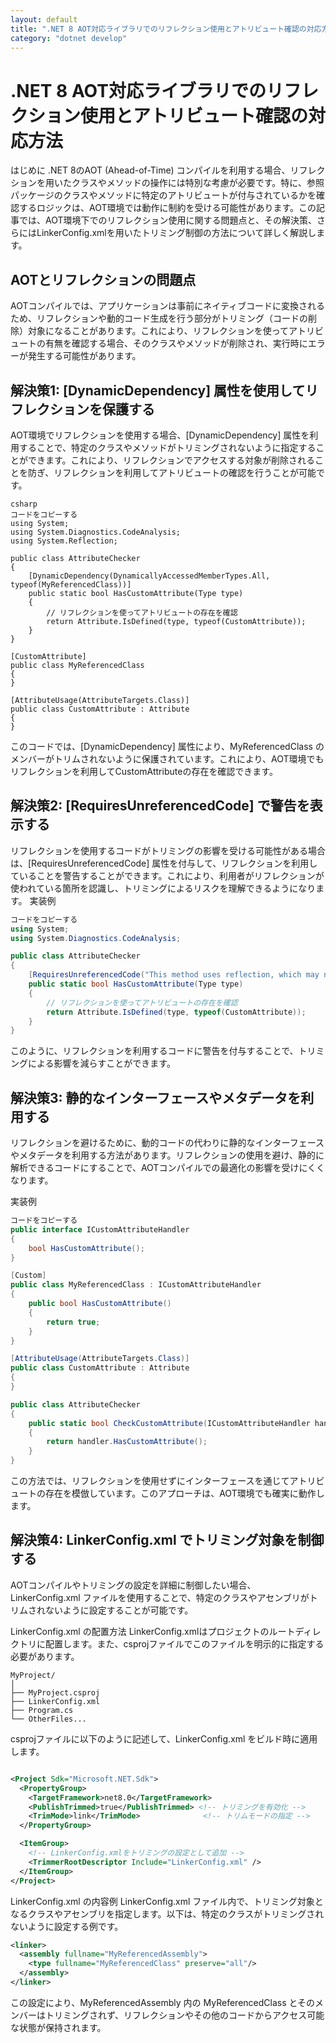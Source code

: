 ```yaml
---
layout: default
title: ".NET 8 AOT対応ライブラリでのリフレクション使用とアトリビュート確認の対応方法"
category: "dotnet develop"
---
```

# .NET 8 AOT対応ライブラリでのリフレクション使用とアトリビュート確認の対応方法
はじめに
.NET 8のAOT (Ahead-of-Time) コンパイルを利用する場合、リフレクションを用いたクラスやメソッドの操作には特別な考慮が必要です。特に、参照パッケージのクラスやメソッドに特定のアトリビュートが付与されているかを確認するロジックは、AOT環境では動作に制約を受ける可能性があります。この記事では、AOT環境下でのリフレクション使用に関する問題点と、その解決策、さらにはLinkerConfig.xmlを用いたトリミング制御の方法について詳しく解説します。

## AOTとリフレクションの問題点
AOTコンパイルでは、アプリケーションは事前にネイティブコードに変換されるため、リフレクションや動的コード生成を行う部分がトリミング（コードの削除）対象になることがあります。これにより、リフレクションを使ってアトリビュートの有無を確認する場合、そのクラスやメソッドが削除され、実行時にエラーが発生する可能性があります。

## 解決策1: [DynamicDependency] 属性を使用してリフレクションを保護する
AOT環境でリフレクションを使用する場合、[DynamicDependency] 属性を利用することで、特定のクラスやメソッドがトリミングされないように指定することができます。これにより、リフレクションでアクセスする対象が削除されることを防ぎ、リフレクションを利用してアトリビュートの確認を行うことが可能です。

```実装例
csharp
コードをコピーする
using System;
using System.Diagnostics.CodeAnalysis;
using System.Reflection;

public class AttributeChecker
{
    [DynamicDependency(DynamicallyAccessedMemberTypes.All, typeof(MyReferencedClass))]
    public static bool HasCustomAttribute(Type type)
    {
        // リフレクションを使ってアトリビュートの存在を確認
        return Attribute.IsDefined(type, typeof(CustomAttribute));
    }
}

[CustomAttribute]
public class MyReferencedClass
{
}

[AttributeUsage(AttributeTargets.Class)]
public class CustomAttribute : Attribute
{
}
```
このコードでは、[DynamicDependency] 属性により、MyReferencedClass のメンバーがトリムされないように保護されています。これにより、AOT環境でもリフレクションを利用してCustomAttributeの存在を確認できます。

## 解決策2: [RequiresUnreferencedCode] で警告を表示する
リフレクションを使用するコードがトリミングの影響を受ける可能性がある場合は、[RequiresUnreferencedCode] 属性を付与して、リフレクションを利用していることを警告することができます。これにより、利用者がリフレクションが使われている箇所を認識し、トリミングによるリスクを理解できるようになります。
実装例 
```csharp
コードをコピーする
using System;
using System.Diagnostics.CodeAnalysis;

public class AttributeChecker
{
    [RequiresUnreferencedCode("This method uses reflection, which may not work with trimming.")]
    public static bool HasCustomAttribute(Type type)
    {
        // リフレクションを使ってアトリビュートの存在を確認
        return Attribute.IsDefined(type, typeof(CustomAttribute));
    }
}
```
このように、リフレクションを利用するコードに警告を付与することで、トリミングによる影響を減らすことができます。

## 解決策3: 静的なインターフェースやメタデータを利用する
リフレクションを避けるために、動的コードの代わりに静的なインターフェースやメタデータを利用する方法があります。リフレクションの使用を避け、静的に解析できるコードにすることで、AOTコンパイルでの最適化の影響を受けにくくなります。

実装例
```csharp
コードをコピーする
public interface ICustomAttributeHandler
{
    bool HasCustomAttribute();
}

[Custom]
public class MyReferencedClass : ICustomAttributeHandler
{
    public bool HasCustomAttribute()
    {
        return true;
    }
}

[AttributeUsage(AttributeTargets.Class)]
public class CustomAttribute : Attribute
{
}

public class AttributeChecker
{
    public static bool CheckCustomAttribute(ICustomAttributeHandler handler)
    {
        return handler.HasCustomAttribute();
    }
}
```
この方法では、リフレクションを使用せずにインターフェースを通じてアトリビュートの存在を模倣しています。このアプローチは、AOT環境でも確実に動作します。

## 解決策4: LinkerConfig.xml でトリミング対象を制御する
AOTコンパイルやトリミングの設定を詳細に制御したい場合、LinkerConfig.xml ファイルを使用することで、特定のクラスやアセンブリがトリムされないように設定することが可能です。

LinkerConfig.xml の配置方法
LinkerConfig.xmlはプロジェクトのルートディレクトリに配置します。また、csprojファイルでこのファイルを明示的に指定する必要があります。

```コードをコピーする
MyProject/
│
├── MyProject.csproj
├── LinkerConfig.xml
├── Program.cs
└── OtherFiles...
```
csprojファイルに以下のように記述して、LinkerConfig.xml をビルド時に適用します。

```xml

<Project Sdk="Microsoft.NET.Sdk">
  <PropertyGroup>
    <TargetFramework>net8.0</TargetFramework>
    <PublishTrimmed>true</PublishTrimmed> <!-- トリミングを有効化 -->
    <TrimMode>link</TrimMode>              <!-- トリムモードの指定 -->
  </PropertyGroup>

  <ItemGroup>
    <!-- LinkerConfig.xmlをトリミングの設定として追加 -->
    <TrimmerRootDescriptor Include="LinkerConfig.xml" />
  </ItemGroup>
</Project>
```
LinkerConfig.xml の内容例
LinkerConfig.xml ファイル内で、トリミング対象となるクラスやアセンブリを指定します。以下は、特定のクラスがトリミングされないように設定する例です。

```xml
<linker>
  <assembly fullname="MyReferencedAssembly">
    <type fullname="MyReferencedClass" preserve="all"/>
  </assembly>
</linker>
```
この設定により、MyReferencedAssembly 内の MyReferencedClass とそのメンバーはトリミングされず、リフレクションやその他のコードからアクセス可能な状態が保持されます。
